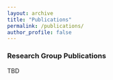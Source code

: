 ```yaml
---
layout: archive
title: "Publications"
permalink: /publications/
author_profile: false
---
```


### Research Group Publications
TBD
